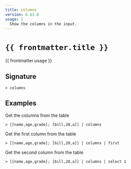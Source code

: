 ```yaml
---
title: columns
version: 0.63.0
usage: |
  Show the columns in the input.
---
```


<script>
  import { usePageFrontmatter } from '@vuepress/client';
  export default { computed: { frontmatter() { return usePageFrontmatter().value; } } }
</script>

# <code>{{ frontmatter.title }}</code>

<div style='white-space: pre-wrap;'>{{ frontmatter.usage }}</div>

## Signature

```> columns ```

## Examples

Get the columns from the table
```shell
> [[name,age,grade]; [bill,20,a]] | columns
```

Get the first column from the table
```shell
> [[name,age,grade]; [bill,20,a]] | columns | first
```

Get the second column from the table
```shell
> [[name,age,grade]; [bill,20,a]] | columns | select 1
```

